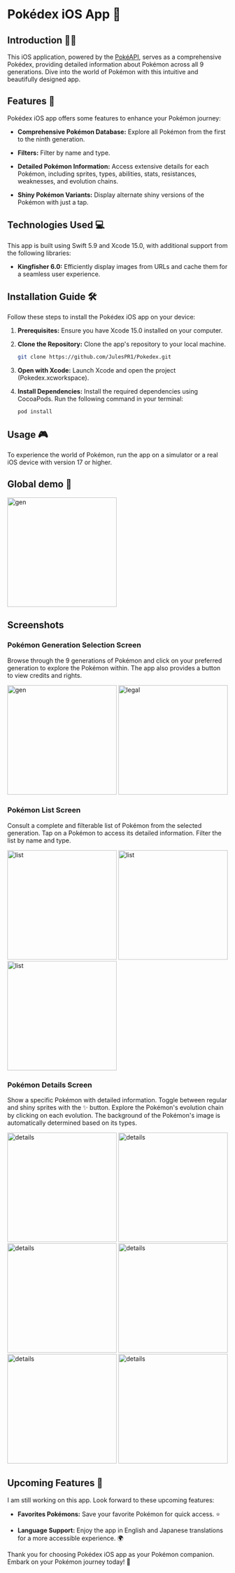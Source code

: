 # Pokédex iOS App 📱

## Introduction 🧑‍💻

This iOS application, powered by the [PokéAPI](https://tyradex.vercel.app/), serves as a comprehensive Pokédex, providing detailed information about Pokémon across all 9 generations. Dive into the world of Pokémon with this intuitive and beautifully designed app.

## Features 🧩

Pokédex iOS app offers some features to enhance your Pokémon journey:

- **Comprehensive Pokémon Database:** Explore all Pokémon from the first to the ninth generation.

- **Filters:** Filter by name and type.
  
- **Detailed Pokémon Information:** Access extensive details for each Pokémon, including sprites, types, abilities, stats, resistances, weaknesses, and evolution chains.

- **Shiny Pokémon Variants:** Display alternate shiny versions of the Pokémon with just a tap.

## Technologies Used 💻

This app is built using Swift 5.9 and Xcode 15.0, with additional support from the following libraries:

- **Kingfisher 6.0:** Efficiently display images from URLs and cache them for a seamless user experience.

## Installation Guide 🛠️

Follow these steps to install the Pokédex iOS app on your device:

1. **Prerequisites:** Ensure you have Xcode 15.0 installed on your computer.

2. **Clone the Repository:** Clone the app's repository to your local machine.

   ```bash
   git clone https://github.com/JulesPR1/Pokedex.git
   ```

3. **Open with Xcode:** Launch Xcode and open the project (Pokedex.xcworkspace).

4. **Install Dependencies:** Install the required dependencies using CocoaPods. Run the following command in your terminal:

   ```bash
   pod install
   ```

## Usage 🎮

To experience the world of Pokémon, run the app on a simulator or a real iOS device with version 17 or higher.

## Global demo 📲

<img src="/README_assets/demo.gif" alt="gen" style="width:250px;"/>

## Screenshots

### Pokémon Generation Selection Screen

Browse through the 9 generations of Pokémon and click on your preferred generation to explore the Pokémon within. The app also provides a button to view credits and rights.

<p float="left">

<img src="/README_assets/gen_choice.jpg" alt="gen" style="width:250px;"/>

<img src="/README_assets/legal.jpg" alt="legal" style="width:250px;"/>

</p>

### Pokémon List Screen

Consult a complete and filterable list of Pokémon from the selected generation. Tap on a Pokémon to access its detailed information. Filter the list by name and type. 

<p float="left">

<img src="/README_assets/pokemon_list_1.png" alt="list" style="width:250px;"/>
<img src="/README_assets/pokemon_list_2.jpg" alt="list" style="width:250px;"/>
<img src="/README_assets/pokemon_list_3.jpg" alt="list" style="width:250px;"/>

</p>

### Pokémon Details Screen

Show a specific Pokémon with detailed information. Toggle between regular and shiny sprites with the ✨ button. Explore the Pokémon's evolution chain by clicking on each evolution. The background of the Pokémon's image is automatically determined based on its types.

<img src="/README_assets/p_1.jpg" alt="details" style="width:250px;"/>
<img src="/README_assets/p_2.jpg" alt="details" style="width:250px;"/>
<img src="/README_assets/p_3.jpg" alt="details" style="width:250px;"/>
<img src="/README_assets/p_4.gif" alt="details" style="width:250px;"/>
<img src="/README_assets/p_5.png" alt="details" style="width:250px;"/>
<img src="/README_assets/p_6.jpg" alt="details" style="width:250px;"/>

## Upcoming Features 🚧

I am still working on this app. Look forward to these upcoming features:

- **Favorites Pokémons:** Save your favorite Pokémon for quick access. ⭐
  
- **Language Support:** Enjoy the app in English and Japanese translations for a more accessible experience. 🌍

Thank you for choosing Pokédex iOS app as your Pokémon companion. Embark on your Pokémon journey today! 🌟